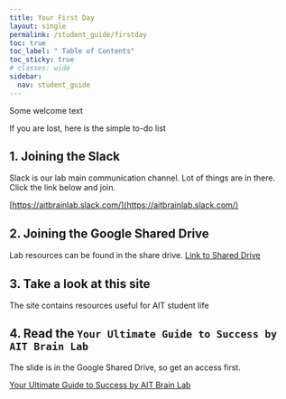```yaml
---
title: Your First Day
layout: single
permalink: /student_guide/firstday
toc: true
toc_label: " Table of Contents"
toc_sticky: true
# classes: wide
sidebar:
  nav: student_guide
---
```


Some welcome text

If you are lost, here is the simple to-do list

## 1. Joining the Slack

Slack is our lab main communication channel. Lot of things are in there. Click the link below and join. 

[https://aitbrainlab.slack.com/](https://aitbrainlab.slack.com/)

## 2. Joining the Google Shared Drive

Lab resources can be found in the share drive.
[Link to Shared Drive](https://drive.google.com/drive/folders/0ALj35PXI_hjGUk9PVA)

## 3. Take a look at this site

The site contains resources useful for AIT student life

## 4. Read the `Your Ultimate Guide to Success by AIT Brain Lab`

The slide is in the Google Shared Drive, so get an access first.

[Your Ultimate Guide to Success by AIT Brain Lab](https://docs.google.com/presentation/d/1JWxeXem2pn0lTnQc9CWfIGTmisriYmeZbr99Ccb9h8A/edit?usp=sharing)